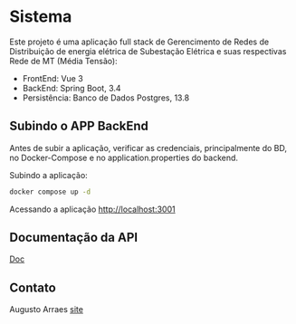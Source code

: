 # Sistema

Este projeto é uma aplicação full stack de Gerencimento de Redes de Distribuição de energia elétrica de Subestação Elétrica e suas respectivas Rede de MT (Média Tensão):
- FrontEnd: Vue 3
- BackEnd: Spring Boot, 3.4
- Persistência: Banco de Dados Postgres, 13.8

## Subindo o APP BackEnd

Antes de subir a aplicação, verificar as credenciais, principalmente do BD, no Docker-Compose e no application.properties do backend.

Subindo a aplicação:
```bash
docker compose up -d
```

Acessando a aplicação [http://localhost:3001](http://localhost:3001)

## Documentação da API

[Doc](http://localhost:8080/swagger-ui/index.html)

## Contato

Augusto Arraes
[site](http://linktr.ee/a.arraes)

